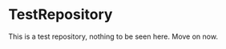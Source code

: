 TestRepository
==============

This is a test repository, nothing to be seen here. Move on now.  
 
 
  
  
   
     
           
           
        
        
           
         
     
   
       
   
     
   
  
  
 
 
